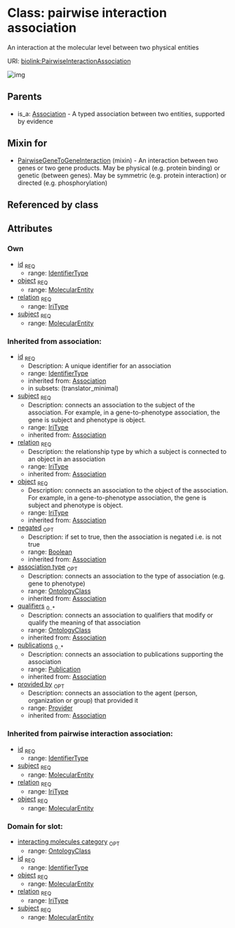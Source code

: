 # Class: pairwise interaction association


An interaction at the molecular level between two physical entities

URI: [biolink:PairwiseInteractionAssociation](https://w3id.org/biolink/vocab/PairwiseInteractionAssociation)

![img](http://yuml.me/diagram/nofunky;dir:TB/class/\[Provider]<provided%20by(i)%200..1-%20\[PairwiseInteractionAssociation|id:identifier_type;relation:iri_type;negated(i):boolean%20%3F],%20\[Publication]<publications(i)%200..*-%20\[PairwiseInteractionAssociation],%20\[OntologyClass]<qualifiers(i)%200..*-%20\[PairwiseInteractionAssociation],%20\[OntologyClass]<association%20type(i)%200..1-%20\[PairwiseInteractionAssociation],%20\[MolecularEntity]<object%201..1-%20\[PairwiseInteractionAssociation],%20\[MolecularEntity]<subject%201..1-%20\[PairwiseInteractionAssociation],%20\[PairwiseGeneToGeneInteraction]uses%20-.->\[PairwiseInteractionAssociation],%20\[Association]^-\[PairwiseInteractionAssociation])
## Parents

 *  is_a: [Association](Association.md) - A typed association between two entities, supported by evidence
## Mixin for

 * [PairwiseGeneToGeneInteraction](PairwiseGeneToGeneInteraction.md) (mixin)  - An interaction between two genes or two gene products. May be physical (e.g. protein binding) or genetic (between genes). May be symmetric (e.g. protein interaction) or directed (e.g. phosphorylation)
## Referenced by class

## Attributes

### Own

 * [id](pairwise_interaction_association_id.md)  <sub>REQ</sub>
    * range: [IdentifierType](IdentifierType.md)
 * [object](pairwise_interaction_association_object.md)  <sub>REQ</sub>
    * range: [MolecularEntity](MolecularEntity.md)
 * [relation](pairwise_interaction_association_relation.md)  <sub>REQ</sub>
    * range: [IriType](IriType.md)
 * [subject](pairwise_interaction_association_subject.md)  <sub>REQ</sub>
    * range: [MolecularEntity](MolecularEntity.md)
### Inherited from association:

 * [id](association_id.md)  <sub>REQ</sub>
    * Description: A unique identifier for an association
    * range: [IdentifierType](IdentifierType.md)
    * inherited from: [Association](Association.md)
    * in subsets: (translator_minimal)
 * [subject](subject.md)  <sub>REQ</sub>
    * Description: connects an association to the subject of the association. For example, in a gene-to-phenotype association, the gene is subject and phenotype is object.
    * range: [IriType](IriType.md)
    * inherited from: [Association](Association.md)
 * [relation](relation.md)  <sub>REQ</sub>
    * Description: the relationship type by which a subject is connected to an object in an association
    * range: [IriType](IriType.md)
    * inherited from: [Association](Association.md)
 * [object](object.md)  <sub>REQ</sub>
    * Description: connects an association to the object of the association. For example, in a gene-to-phenotype association, the gene is subject and phenotype is object.
    * range: [IriType](IriType.md)
    * inherited from: [Association](Association.md)
 * [negated](negated.md)  <sub>OPT</sub>
    * Description: if set to true, then the association is negated i.e. is not true
    * range: [Boolean](Boolean.md)
    * inherited from: [Association](Association.md)
 * [association type](association_type.md)  <sub>OPT</sub>
    * Description: connects an association to the type of association (e.g. gene to phenotype)
    * range: [OntologyClass](OntologyClass.md)
    * inherited from: [Association](Association.md)
 * [qualifiers](qualifiers.md)  <sub>0..*</sub>
    * Description: connects an association to qualifiers that modify or qualify the meaning of that association
    * range: [OntologyClass](OntologyClass.md)
    * inherited from: [Association](Association.md)
 * [publications](publications.md)  <sub>0..*</sub>
    * Description: connects an association to publications supporting the association
    * range: [Publication](Publication.md)
    * inherited from: [Association](Association.md)
 * [provided by](provided_by.md)  <sub>OPT</sub>
    * Description: connects an association to the agent (person, organization or group) that provided it
    * range: [Provider](Provider.md)
    * inherited from: [Association](Association.md)
### Inherited from pairwise interaction association:

 * [id](pairwise_interaction_association_id.md)  <sub>REQ</sub>
    * range: [IdentifierType](IdentifierType.md)
 * [subject](pairwise_interaction_association_subject.md)  <sub>REQ</sub>
    * range: [MolecularEntity](MolecularEntity.md)
 * [relation](pairwise_interaction_association_relation.md)  <sub>REQ</sub>
    * range: [IriType](IriType.md)
 * [object](pairwise_interaction_association_object.md)  <sub>REQ</sub>
    * range: [MolecularEntity](MolecularEntity.md)
### Domain for slot:

 * [interacting molecules category](interacting_molecules_category.md)  <sub>OPT</sub>
    * range: [OntologyClass](OntologyClass.md)
 * [id](pairwise_interaction_association_id.md)  <sub>REQ</sub>
    * range: [IdentifierType](IdentifierType.md)
 * [object](pairwise_interaction_association_object.md)  <sub>REQ</sub>
    * range: [MolecularEntity](MolecularEntity.md)
 * [relation](pairwise_interaction_association_relation.md)  <sub>REQ</sub>
    * range: [IriType](IriType.md)
 * [subject](pairwise_interaction_association_subject.md)  <sub>REQ</sub>
    * range: [MolecularEntity](MolecularEntity.md)
